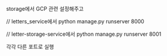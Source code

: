 storage에서 GCP 관련 설정해주고

// letters_service에서
python manage.py runserver 8000

// letter-storage-service에서
python manage.py runserver 8001

각각 다른 포트로 실행
